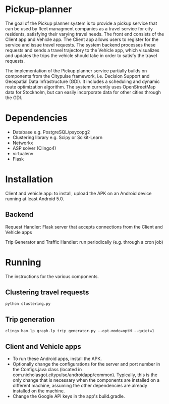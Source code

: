 # Pickup-planner
The goal of the Pickup planner system is to provide a pickup service that can be used by fleet managment companies as a travel service for city residents, satisfying their varying travel needs. The front end consists of the Client app and Vehicle app. The Client app allows users to register for the service and issue travel requests. The system backend processes these requests and sends a travel trajectory to the Vehicle app, which visualizes and updates the trips the vehicle should take in order to satisfy the travel requests.

The implementation of the Pickup planner service partially builds on components from the Citypulse framework, i.e. Decision Support and Geospatial Data Infrastructure (GDI). It includes a scheduling and dynamic route optimization algorithm. The system currently uses OpenStreetMap data for Stockholm, but can easily incorporate data for other cities through the GDI.

# Dependencies

+ Database e.g. PostgreSQL/psycopg2  
+ Clustering library e.g. Scipy or Scikit-Learn  
+ Networkx  
+ ASP solver (Clingo4)   
+ virtualenv  
+ Flask  

# Installation

Client and vehicle app: to install, upload the APK on an Android device running at least Android 5.0.   

## Backend

Request Handler: Flask server that accepts connections from the Client and Vehicle apps

Trip Generator and Traffic Handler: run periodically (e.g. through a cron job)

# Running
The instructions for the various components.

## Clustering travel requests

```
python clustering.py
```

## Trip generation

```
clingo ham.lp graph.lp trip_generator.py --opt-mode=optN --quiet=1
```

## Client and Vehicle apps

+ To run these Android apps, install the APK. 
+ Optionally change the configurations for the server and port number in the Configs.java class (located in
com.nicholasgot.citypulse/androidapp/common). Typically, this is the only change that is necessary when the components
are installed on a different machine, assuming the other dependencies are already installed on the machine.
+ Change the Google API keys in the app's build.gradle.
